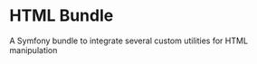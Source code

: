 HTML Bundle
===========

A Symfony bundle to integrate several custom utilities for HTML manipulation
